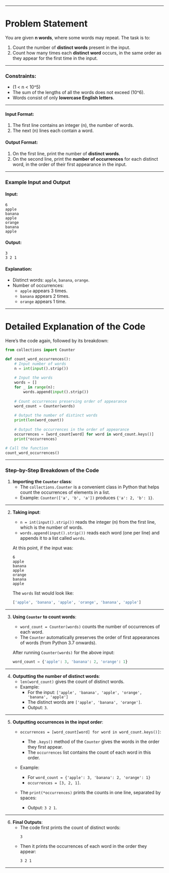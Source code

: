 
---

# Problem Statement

You are given **n words**, where some words may repeat. The task is to:

1. Count the number of **distinct words** present in the input.
2. Count how many times each **distinct word** occurs, in the same order as they appear for the first time in the input.

---

### **Constraints**:
- \(1 < n < 10^5\)
- The sum of the lengths of all the words does not exceed \(10^6\).
- Words consist of only **lowercase English letters**.

---

#### **Input Format**:
1. The first line contains an integer \(n\), the number of words.
2. The next \(n\) lines each contain a word.

#### **Output Format**:
1. On the first line, print the number of **distinct words**.
2. On the second line, print the **number of occurrences** for each distinct word, in the order of their first appearance in the input.

---

### Example Input and Output

#### **Input:**

```
6
apple
banana
apple
orange
banana
apple
```

#### **Output:**

```
3
3 2 1
```

#### **Explanation:**
- Distinct words: `apple`, `banana`, `orange`.
- Number of occurrences:
  - `apple` appears 3 times.
  - `banana` appears 2 times.
  - `orange` appears 1 time.

---

# Detailed Explanation of the Code

Here’s the code again, followed by its breakdown:

```python
from collections import Counter

def count_word_occurrences():
    # Input number of words
    n = int(input().strip())
    
    # Input the words
    words = []
    for _ in range(n):
        words.append(input().strip())
    
    # Count occurrences preserving order of appearance
    word_count = Counter(words)
    
    # Output the number of distinct words
    print(len(word_count))
    
    # Output the occurrences in the order of appearance
    occurrences = [word_count[word] for word in word_count.keys()]
    print(*occurrences)

# Call the function
count_word_occurrences()
```

---

### Step-by-Step Breakdown of the Code

1. **Importing the `Counter` class**:
   - The `collections.Counter` is a convenient class in Python that helps count the occurrences of elements in a list.
   - Example: `Counter(['a', 'b', 'a'])` produces `{'a': 2, 'b': 1}`.

---

2. **Taking input**:
   - `n = int(input().strip())` reads the integer \(n\) from the first line, which is the number of words.
   - `words.append(input().strip())` reads each word (one per line) and appends it to a list called `words`.

   At this point, if the input was:
   ```
   6
   apple
   banana
   apple
   orange
   banana
   apple
   ```
   The `words` list would look like:
   ```python
   ['apple', 'banana', 'apple', 'orange', 'banana', 'apple']
   ```

---

3. **Using `Counter` to count words**:
   - `word_count = Counter(words)` counts the number of occurrences of each word.
   - The `Counter` automatically preserves the order of first appearances of words (from Python 3.7 onwards).

   After running `Counter(words)` for the above input:
   ```python
   word_count = {'apple': 3, 'banana': 2, 'orange': 1}
   ```

---

4. **Outputting the number of distinct words**:
   - `len(word_count)` gives the count of distinct words.
   - Example:
     - For the input: `['apple', 'banana', 'apple', 'orange', 'banana', 'apple']`
     - The distinct words are `['apple', 'banana', 'orange']`.
     - Output: `3`.

---

5. **Outputting occurrences in the input order**:
   - `occurrences = [word_count[word] for word in word_count.keys()]`:
     - The `.keys()` method of the `Counter` gives the words in the order they first appear.
     - The `occurrences` list contains the count of each word in this order.
   - Example:
     - For `word_count = {'apple': 3, 'banana': 2, 'orange': 1}`
     - `occurrences = [3, 2, 1]`.

   - The `print(*occurrences)` prints the counts in one line, separated by spaces:
     - Output: `3 2 1`.

---

6. **Final Outputs**:
   - The code first prints the count of distinct words:
     ```
     3
     ```
   - Then it prints the occurrences of each word in the order they appear:
     ```
     3 2 1
     ```

---

